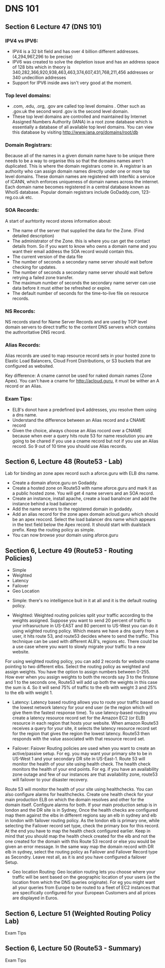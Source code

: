 # DNS 101

## Section 6 Lecture 47 (DNS 101)

### IPV4 vs IPV6:
* IPV4 is a 32 bit field and has over 4 billion different addresses. (4,294,967,296 to be precise)
* IPV6 was created to solve the depletion issue and has an address space of 128 bits which in theory is 340,282,366,920,938,463,463,374,607,431,768,211,456 addresses
or 340 undecillion addresses
* Support for IPV6 inside aws isn't very good at the moment.

### Top level domains:

* .com, .edu, .org, .gov are called top level domains . Other such as .gov.uk the second word .gov is the second level domain.
* These top level domains are controlled and maintained by Internet Assigned Numbers Authority (IANA) in a root zone database which is essentially a database of all available top level domains.
You can view this database by visiting
http://www.iana.org/domains/root/db

### Domain Registrars:

Because all of the names in a given domain name have to be unique there needs to be a way to organise this so that the domains names aren't duplicated. 
This is where the domain registrars come in. A registrar is an authority who can assign domain names directly under one or more top level domains.
These domain names are registered with InterNic a service of ICANN, which enforces uniqueness of domain names across the internet. 
Each domain name becomes registered in a central database known as WhoIS database. 
Popular domain registrars include GoDaddy.com, 123-reg.co.uk etc.

### SOA Records:

A start of aurhtority record stores information about:
* The name of the server that supplied the data for the Zone. (Find detailed description)
* The administrator of the Zone. this is where you can get the contact details from. So if you want to know who owns a domain name 
and you want their email address the SOA record would contain this.
* The current version of the data file
* The number of seconds a secondary name server should wait before checking for updates.
* The number of seconds a secondary name server should wait before retrying a failed zone transfer.
* The maximum number of seconds the secondary name server can use data before it must either be refreshed or expire.
* The default number of seconds for the time-to-live file on resource records.

### NS Records:
NS records stand for Name Server Records and are used by TOP level domain servers to direct traffic to the content 
DNS servers which contains the authroritative DNS record.

### Alias Records:
Alias records are used to map resource record sets in your hosted zone to Elastic Load Balancers, Cloud Front Distributions, 
or S3 buckets that are configured as websited.

Key difference: A cname cannot be used for naked domain names (Zone Apex). You can't have a cname for http://acloud.guru, 
it must be wither an A record or an Alias.

### Exam Tips:

* ELB's donot have a predefined ipv4 addresses, you resolve them using a dns name.
* Understand the difference between an Alias record and a CNAME record
* Given the choice, always choose an Alias rocord over a CNAME because when ever a query hits route 53 for name resolution you are going to be chared if you use a cname record but not if you use an Alias record. So 9 out of 10 time you should use Alias records.

## Section 6, Lecture 48 (Route53 - Lab)

Lab for binding an zone apex record such a aforce.guru with ELB dns name.
* Create a domain aforce.guru on Godaddy.
* Create a hosted zone on Route53 with name aforce.guru and mark it as a public hosted zone. You will get 4 name servers and an SOA record.
* Create an instance, install apache, create a load banalncer and add the instance behind a load balancer
* Add the name servers to the registered domain in godaddy.
* Add an alias record for the zone apex domain acloud.guru which should be an apex reocord. Select the load balancer dns name which appears in the text field below the Apex record. It should start with dualstack prefix. Keep the routing policy as simple.
* You can now browse your domain using aforce.guru

## Section 6, Lecture 49 (Route53 - Routing Policies)

* Simple
* Weighted
* Latency
* Failover
* Geo Location

- Simple: there's no intelligence buit in it at all and it is the default routing policy.

- Weighted: Weighted routing policies split your traffic according to the weights assigned. Suppose you want to send 20 percent of traffic to your infrasructure in US-EAST and 80 percent to US-West you can do it using wiighted routing policy. Which means we have a dns query from a user, it hits route 53, and route53 decides where to send the traffic. This technique can be used with different ALB's, regions etc. There could be a use case where you want to slowly migrate your traffic to a new website. 

For using weighted routing policy, you can add 2 records for website cname pointing to two different elbs. Select the routing policy as weighted and assign weights. You have the option to assign numbers between 0-255. How ever when you assign weights to both the records say 3 to the firstone and 1 to the seconds one, Route53 will add up both the weights in this case the sum is 4. So it will send 75% of traffic to the elb with weight 3 and 25% to the elb with weight 1.

- Latency: Latency based routing allows you to route your traffic based on the lowest network latency for your end user (ie the region which will give them the fastest response time). To use latency-based routing you create a latency resource record set for the Amazon EC2 (or ELB) resource in each region that hosts your website. When amazon Route53 receives a query for your site, it selects the latency resource record set for the region that gives the region the lowest latency. Route53 then responds with the value associated with that resource record set.


- Failover: Faiover Routing policies are used when you want to create an active/passive setup. For eg. you may want your primary site to be in US-West 1 and your secondary DR site in US-East-1. Route 53 will monitor the health of your site using health check. The health check monitors the health of your end points. For eg. if you have an availability zone outage and few of our instances are that availability zone, route53 will failover to your disaster recovery.

Route 53 will monitor the health of your site using healthchecks. You can also configure alarms for healthchecks.
Create one health check for your main production ELB on which the domain resolves and other for the domain itself.
Configure alarms for both.
If your main production setup is in london and the DR site is in Sydney, Once the health checks are configured map them against the elbs in different regions say an elb in sydney and elb in london with failover routing policy. As the london elb is primary one, while selecting the Failover record set type, check the primary box for this record. At the end you have to map the health check configured earlier. Keep in mind that you should map the health check created for the elb and not the one created for the domain with this Route 53 record or else you would be given an error message. In the same way map the domain record with DR elb in sydney, select the routing policy as Failover and Faliover Record type as Secondry. Leave rest all, as it is and you have configured a failover Setup. 

- Geo location Routing: Geo location routing lets you choose where your traffic will be sent based on the geographic location of your users (ie the location from which the DNS queries originate). For eg you might want all your queries from Europe to be routed to a fleet of EC2 instances that are specifically configured for your European Customers and all prices are displayed in Euros.


## Section 6, Lecture 51 (Weighted Routing Policy Lab)
Exam Tips

## Section 6, Lecture 50 (Route53 - Summary)
Exam Tips
